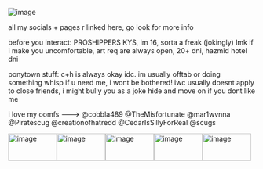 
![image](https://github.com/user-attachments/assets/4e679f78-4d15-4075-8b9e-51e46a83d6c3)

all my socials + pages r linked here, go look for more info

before you interact: PROSHIPPERS KYS, im 16, sorta a freak (jokingly) lmk if i make you uncomfortable, art req are always open, 20+ dni, hazmid hotel dni

ponytown stuff: c+h is always okay idc. im usually offtab or doing something whisp if u need me, i wont be bothered! iwc usually doesnt apply to close friends, i might bully you as a joke hide and move on if you dont like me 

i love my oomfs --->
@cobbla489
@TheMisfortunate
@mar1wvnna
@Piratescug 
@creationofhatredd
@CedarIsSillyForReal
@scugs

<img width="99" height="56" alt="image" src="https://github.com/user-attachments/assets/d7b32d7e-1f49-46a4-a516-628fea5b51bc" /><img width="99" height="56" alt="image" src="https://github.com/user-attachments/assets/87c0f68c-83a4-4987-a57e-de3edc5691cc" /><img width="99" height="56" alt="image" src="https://github.com/user-attachments/assets/32868252-109d-46cd-afa3-785ebd229297" /><img width="99" height="56" alt="image" src="https://github.com/user-attachments/assets/f7d7e726-2f1b-416e-9ba9-478297105b34" /><img width="99" height="56" alt="image" src="https://github.com/user-attachments/assets/d79388d4-98b7-4901-8523-b28cfe551e7b" />




